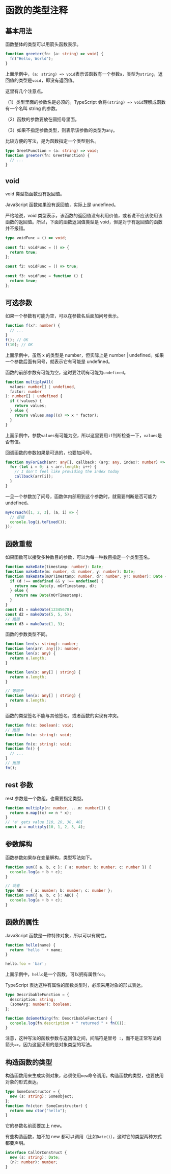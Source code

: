 # 函数的类型注释

## 基本用法

函数整体的类型可以用箭头函数表示。

```typescript
function greeter(fn: (a: string) => void) {
  fn("Hello, World");
}
``` 

上面示例中，`(a: string) => void`表示该函数有一个参数`a`，类型为`string`，返回值的类型是`void`，即没有返回值。

这里有几个注意点。

（1）类型里面的参数名是必须的。TypeScript 会将`(string) => void`理解成函数有一个名叫 string 的参数。

（2）函数的参数要放在圆括号里面。

（3）如果不指定参数类型，则表示该参数的类型为`any`。

比较方便的写法，是为函数指定一个类型别名。

```typescript
type GreetFunction = (a: string) => void;
function greeter(fn: GreetFunction) {
  // ...
}
```

## void

void 类型指函数没有返回值。

JavaScript 函数如果没有返回值，实际上是 undefined。

严格地说，void 类型表示，该函数的返回值没有利用价值，或者说不应该使用该函数的返回值。所以，下面的函数返回值类型是 void，但是对于有返回值的函数并不报错。

```typescript
type voidFunc = () => void;
 
const f1: voidFunc = () => {
  return true;
};
 
const f2: voidFunc = () => true;
 
const f3: voidFunc = function () {
  return true;
};
```

## 可选参数

如果一个参数有可能为空，可以在参数名后面加问号表示。

```typescript
function f(x?: number) {
  // ...
}
f(); // OK
f(10); // OK
```

上面示例中，虽然 x 的类型是 number，但实际上是 number | undefined。如果一个参数后面有问号，就表示它有可能是 undefined。

函数的前部参数有可能为空，这时要注明有可能为`undefined`。

```typescript
function multiplyAll(
  values: number[] | undefined,
  factor: number
): number[] | undefined {
  if (!values) {
    return values;
  } else {
    return values.map((x) => x * factor);
  }
}
```

上面示例中，参数`values`有可能为空，所以这里要用`if`判断检查一下，`values`是否有值。

回调函数的参数如果是可选的，也要加问号。

```typescript
function myForEach(arr: any[], callback: (arg: any, index?: number) => void) {
  for (let i = 0; i < arr.length; i++) {
    // I don't feel like providing the index today
    callback(arr[i]);
  }
}
```

一旦一个参数加了问号，函数体内部用到这个参数时，就需要判断是否可能为 undefined。

```typescript
myForEach([1, 2, 3], (a, i) => {
  // 报错
  console.log(i.toFixed());
});
```

## 函数重载

如果函数可以接受多种数目的参数，可以为每一种数目指定一个类型签名。

```typescript
function makeDate(timestamp: number): Date;
function makeDate(m: number, d: number, y: number): Date;
function makeDate(mOrTimestamp: number, d?: number, y?: number): Date {
  if (d !== undefined && y !== undefined) {
    return new Date(y, mOrTimestamp, d);
  } else {
    return new Date(mOrTimestamp);
  }
}
const d1 = makeDate(12345678);
const d2 = makeDate(5, 5, 5);
// 报错
const d3 = makeDate(1, 3);
```

函数的参数类型不同。

```typescript
function len(s: string): number;
function len(arr: any[]): number;
function len(x: any) {
  return x.length;
}

function len(x: any[] | string) {
  return x.length;
}

// 等同于
function len(x: any[] | string) {
  return x.length;
}
```

函数的类型签名不能与其他签名，或者函数的实现有冲突。

```typescript
function fn(x: boolean): void;
// 报错
function fn(x: string): void;

function fn(x: string): void;
function fn() {
  // ...
}
// 报错
fn();
```

## rest 参数

rest 参数是一个数组，也需要指定类型。

```typescript
function multiply(n: number, ...m: number[]) {
  return m.map((x) => n * x);
}
// 'a' gets value [10, 20, 30, 40]
const a = multiply(10, 1, 2, 3, 4);
```

## 参数解构

函数参数如果存在变量解构，类型写法如下。

```typescript
function sum({ a, b, c }: { a: number; b: number; c: number }) {
  console.log(a + b + c);
}

// 或者
type ABC = { a: number; b: number; c: number };
function sum({ a, b, c }: ABC) {
  console.log(a + b + c);
}
```

## 函数的属性

JavaScript 函数是一种特殊对象，所以可以有属性。

```javascript
function hello(name) {
  return 'hello ' + name;
}

hello.foo = 'bar';
```

上面示例中，`hello`是一个函数，可以拥有属性`foo`。

TypeScript 表达这种有属性的函数类型时，必须采用对象的形式表达。

```typescript
type DescribableFunction = {
  description: string;
  (someArg: number): boolean;
};

function doSomething(fn: DescribableFunction) {
  console.log(fn.description + " returned " + fn(6));
}
```

注意，这种写法的函数参数与返回值之间，间隔符是冒号` :`，而不是正常写法的箭头`=>`，因为这里采用的是对象类型的写法。

## 构造函数的类型

构造函数用来生成实例对象，必须使用`new`命令调用。构造函数的类型，也要使用对象的形式表达。

```typescript
type SomeConstructor = {
  new (s: string): SomeObject;
};
function fn(ctor: SomeConstructor) {
  return new ctor("hello");
}
```

它的参数名前面要加上 new。

有些构造函数，加不加 new 都可以调用（比如`Date()`），这时它的类型两种方式都要声明。

```typescript
interface CallOrConstruct {
  new (s: string): Date;
  (n?: number): number;
}
```